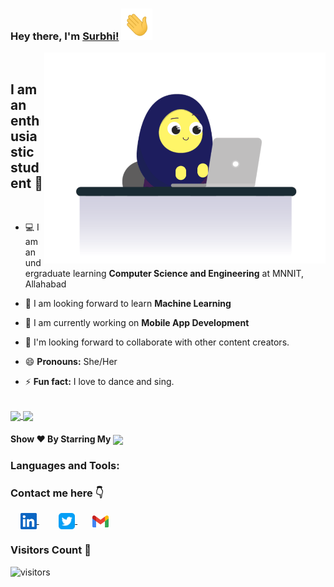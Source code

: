 ### Hey there, I'm [Surbhi!](https://github.com/surbhi2408) <img height="50px" src="https://github.com/surbhi2408/surbhi2408/blob/main/assets/waving_hand.gif">

<img align="right" alt="GIF" width="450px" src="https://github.com/surbhi2408/surbhi2408/blob/main/assets/coding-gif.gif"/>

<br>

## I am an enthusiastic student :slightly_smiling_face:

<br>

- :computer: I am an undergraduate learning **Computer Science and Engineering** at MNNIT, Allahabad

- :seedling: I am looking forward to learn **Machine Learning**

- :iphone: I am currently working on **Mobile App Development**

- :dancers: I'm looking forward to collaborate with other content creators.

- :smile: **Pronouns:** She/Her

- :zap: **Fun fact:** I love to dance and sing.

<br>

<a href="https://github-readme-stats.vercel.app/api?username=surbhi2408&show_icons=true&theme=dracula">
  <img align="center" src="https://github-readme-stats.vercel.app/api?username=surbhi2408&show_icons=true&theme=dracula&custom_title=My GitHub Stats" />
</a>
<a href="https://github-readme-stats.vercel.app/api/top-langs/?username=surbhi2408&layout=compact&langs_count=8">
  <img align="center" src="https://github-readme-stats.vercel.app/api/top-langs/?username=surbhi2408&layout=compact&langs_count=10&theme=dracula" />
</a>

<h4 align="left">Show ❤️ By Starring My <a href='https://github.com/surbhi2408?tab=repositories'><img align='center'  height="22" src="https://img.shields.io/badge/Repos!😊-lightpink.svg?&style=for-the-badge&logo=surbhi2408&logoColor=blue" /></a></h4>

### Languages and Tools:


### Contact me here  :point_down:
&nbsp; &nbsp; <a href="https://www.linkedin.com/in/surbhi2408/">
    <img align="center" width="26px" src="https://github.com/surbhi2408/surbhi2408/blob/main/assets/linkedin.jpeg" />
 </a>  &nbsp; &nbsp; &nbsp; &nbsp;
 <a href="https://twitter.com/MayankSurbhi">
    <img align="center" width="26px" src="https://github.com/surbhi2408/surbhi2408/blob/main/assets/twitter.png" />
 </a>  &nbsp; &nbsp; &nbsp; 
<a href="mailto:surbhimayank1@gmail.com">
    <img align="center" width="26px" src="https://github.com/surbhi2408/surbhi2408/blob/main/assets/gmail.png" />
</a>
<br>

### Visitors Count :eyes:

![visitors](https://visitor-badge.glitch.me/badge?page_id=surbhi2408)

<!-- <img align="left" src = "https://profile-counter.glitch.me/surbhi2408/count.svg" alt ="Loading"> -->
